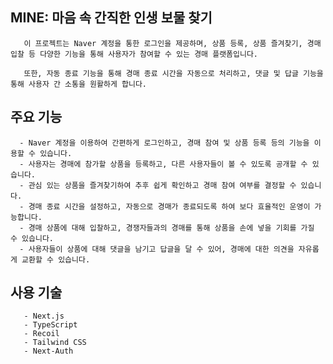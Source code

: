 ## MINE: 마음 속 간직한 인생 보물 찾기

       이 프로젝트는 Naver 계정을 통한 로그인을 제공하며, 상품 등록, 상품 즐겨찾기, 경매 입찰 등 다양한 기능을 통해 사용자가 참여할 수 있는 경매 플랫폼입니다.

       또한, 자동 종료 기능을 통해 경매 종료 시간을 자동으로 처리하고, 댓글 및 답글 기능을 통해 사용자 간 소통을 원활하게 합니다.

  ## 주요 기능
      - Naver 계정을 이용하여 간편하게 로그인하고, 경매 참여 및 상품 등록 등의 기능을 이용할 수 있습니다.
      - 사용자는 경매에 참가할 상품을 등록하고, 다른 사용자들이 볼 수 있도록 공개할 수 있습니다.
      - 관심 있는 상품을 즐겨찾기하여 추후 쉽게 확인하고 경매 참여 여부를 결정할 수 있습니다.
      - 경매 종료 시간을 설정하고, 자동으로 경매가 종료되도록 하여 보다 효율적인 운영이 가능합니다.
      - 경매 상품에 대해 입찰하고, 경쟁자들과의 경매를 통해 상품을 손에 넣을 기회를 가질 수 있습니다.
      - 사용자들이 상품에 대해 댓글을 남기고 답글을 달 수 있어, 경매에 대한 의견을 자유롭게 교환할 수 있습니다.

## 사용 기술
       - Next.js
       - TypeScript
       - Recoil
       - Tailwind CSS
       - Next-Auth
